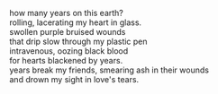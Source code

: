 how many years on this earth?<br />
rolling, lacerating my heart in glass.<br />
swollen purple bruised wounds<br />
that drip slow through my plastic pen<br />
intravenous, oozing black blood<br />
for hearts blackened by years.<br />
years break my friends, smearing ash in their wounds<br />
and drown my sight in love's tears.<br />
